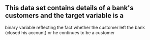 ## This data set contains details of a bank's customers and the target variable is a
binary variable reflecting the fact whether the customer left the bank (closed his account) or he continues
to be a customer
